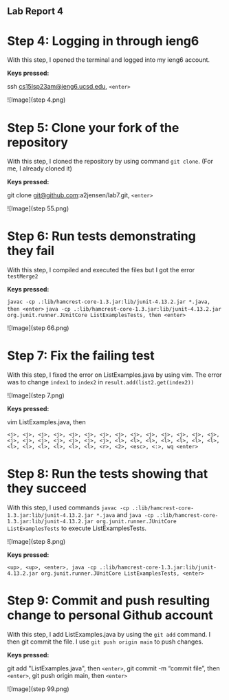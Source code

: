 ## Lab Report 4
# Step 4: Logging in through ieng6

With this step, I opened the terminal and logged into my ieng6 account.

**Keys pressed:**

ssh cs15lsp23am@ieng6.ucsd.edu, ```<enter>```

![Image](step 4.png)
  
# Step 5: Clone your fork of the repository

With this step, I cloned the repository by using command ``` git clone ```. (For me, I already cloned it)
  
**Keys pressed:**
  
git clone git@github.com:a2jensen/lab7.git, ```<enter>```

![Image](step 55.png)
  
# Step 6: Run tests demonstrating they fail
  
With this step, I compiled and executed the files but I got the error ```testMerge2```
  
**Keys pressed:**

```javac -cp .:lib/hamcrest-core-1.3.jar:lib/junit-4.13.2.jar *.java, then <enter>```
```java -cp .:lib/hamcrest-core-1.3.jar:lib/junit-4.13.2.jar org.junit.runner.JUnitCore ListExamplesTests, then <enter>```

![Image](step 66.png)

# Step 7: Fix the failing test
  
With this step, I fixed the error on ListExamples.java by using vim. The error was to change ```index1``` to ```index2``` in ```result.add(list2.get(index2))```

![Image](step 7.png)
  
**Keys pressed:**

vim ListExamples.java, then <enter>

```<j>, <j>, <j>, <j>, <j>, <j>, <j>, <j>, <j>, <j>, <j>, <j>, <j>, <j>, <j>, <j>, <j>, <j>, <j>, <j>, <j>, <l>, <l>, <l>, <l>, <l>, <l>, <l>, <l>, <l>, <l>, <l>, <l>, <l>, <r>, <2>, <esc>, <:>, wq <enter>```
  
# Step 8: Run the tests showing that they succeed

With this step, I used commands ```javac -cp .:lib/hamcrest-core-1.3.jar:lib/junit-4.13.2.jar *.java``` and ```java -cp .:lib/hamcrest-core-1.3.jar:lib/junit-4.13.2.jar org.junit.runner.JUnitCore ListExamplesTests``` to execute ListExamplesTests.
  
![Image](step 8.png)

**Keys pressed:**
  
```<up>, <up>, <enter>, java -cp .:lib/hamcrest-core-1.3.jar:lib/junit-4.13.2.jar org.junit.runner.JUnitCore ListExamplesTests, <enter>```
  
  
# Step 9: Commit and push resulting change to personal Github account
  
With this step, I add ListExamples.java by using the ```git add``` command. I then git commit the file. I use ```git push origin main``` to push changes.
  
**Keys pressed:**
  
git add "ListExamples.java", then ```<enter>```,
git commit -m “commit file”, then ```<enter>```,
git push origin main, then ```<enter>```

![Image](step 99.png)
